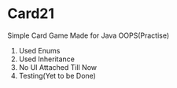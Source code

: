 # Card21

Simple Card Game
Made for
Java OOPS(Practise)
1. Used Enums
2. Used Inheritance
3. No UI Attached Till Now
4. Testing(Yet to be Done)
